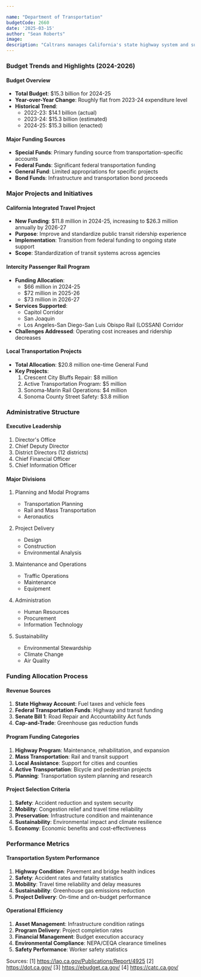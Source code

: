 ```yaml
---

name: "Department of Transportation"
budgetCode: 2660
date: '2025-03-15'
author: "Sean Roberts"
image: 
description: "Caltrans manages California's state highway system and supports public transportation systems throughout the state"
---
```


### Budget Trends and Highlights (2024-2026)

#### Budget Overview
- **Total Budget**: $15.3 billion for 2024-25
- **Year-over-Year Change**: Roughly flat from 2023-24 expenditure level
- **Historical Trend**: 
  - 2022-23: $14.1 billion (actual)
  - 2023-24: $15.3 billion (estimated)
  - 2024-25: $15.3 billion (enacted)

#### Major Funding Sources
- **Special Funds**: Primary funding source from transportation-specific accounts
- **Federal Funds**: Significant federal transportation funding
- **General Fund**: Limited appropriations for specific projects
- **Bond Funds**: Infrastructure and transportation bond proceeds

### Major Projects and Initiatives

#### California Integrated Travel Project
- **New Funding**: $11.8 million in 2024-25, increasing to $26.3 million annually by 2026-27
- **Purpose**: Improve and standardize public transit ridership experience
- **Implementation**: Transition from federal funding to ongoing state support
- **Scope**: Standardization of transit systems across agencies

#### Intercity Passenger Rail Program
- **Funding Allocation**: 
  - $66 million in 2024-25
  - $72 million in 2025-26
  - $73 million in 2026-27
- **Services Supported**:
  - Capitol Corridor
  - San Joaquin
  - Los Angeles-San Diego-San Luis Obispo Rail (LOSSAN) Corridor
- **Challenges Addressed**: Operating cost increases and ridership decreases

#### Local Transportation Projects
- **Total Allocation**: $20.8 million one-time General Fund
- **Key Projects**:
  1. Crescent City Bluffs Repair: $8 million
  2. Active Transportation Program: $5 million
  3. Sonoma-Marin Rail Operations: $4 million
  4. Sonoma County Street Safety: $3.8 million

### Administrative Structure

#### Executive Leadership
1. Director's Office
2. Chief Deputy Director
3. District Directors (12 districts)
4. Chief Financial Officer
5. Chief Information Officer

#### Major Divisions
1. Planning and Modal Programs
   - Transportation Planning
   - Rail and Mass Transportation
   - Aeronautics
   
2. Project Delivery
   - Design
   - Construction
   - Environmental Analysis
   
3. Maintenance and Operations
   - Traffic Operations
   - Maintenance
   - Equipment
   
4. Administration
   - Human Resources
   - Procurement
   - Information Technology
   
5. Sustainability
   - Environmental Stewardship
   - Climate Change
   - Air Quality

### Funding Allocation Process

#### Revenue Sources
1. **State Highway Account**: Fuel taxes and vehicle fees
2. **Federal Transportation Funds**: Highway and transit funding
3. **Senate Bill 1**: Road Repair and Accountability Act funds
4. **Cap-and-Trade**: Greenhouse gas reduction funds

#### Program Funding Categories
1. **Highway Program**: Maintenance, rehabilitation, and expansion
2. **Mass Transportation**: Rail and transit support
3. **Local Assistance**: Support for cities and counties
4. **Active Transportation**: Bicycle and pedestrian projects
5. **Planning**: Transportation system planning and research

#### Project Selection Criteria
1. **Safety**: Accident reduction and system security
2. **Mobility**: Congestion relief and travel time reliability
3. **Preservation**: Infrastructure condition and maintenance
4. **Sustainability**: Environmental impact and climate resilience
5. **Economy**: Economic benefits and cost-effectiveness

### Performance Metrics

#### Transportation System Performance
1. **Highway Condition**: Pavement and bridge health indices
2. **Safety**: Accident rates and fatality statistics
3. **Mobility**: Travel time reliability and delay measures
4. **Sustainability**: Greenhouse gas emissions reduction
5. **Project Delivery**: On-time and on-budget performance

#### Operational Efficiency
1. **Asset Management**: Infrastructure condition ratings
2. **Program Delivery**: Project completion rates
3. **Financial Management**: Budget execution accuracy
4. **Environmental Compliance**: NEPA/CEQA clearance timelines
5. **Safety Performance**: Worker safety statistics

Sources:
[1] https://lao.ca.gov/Publications/Report/4925
[2] https://dot.ca.gov/
[3] https://ebudget.ca.gov/
[4] https://catc.ca.gov/ 